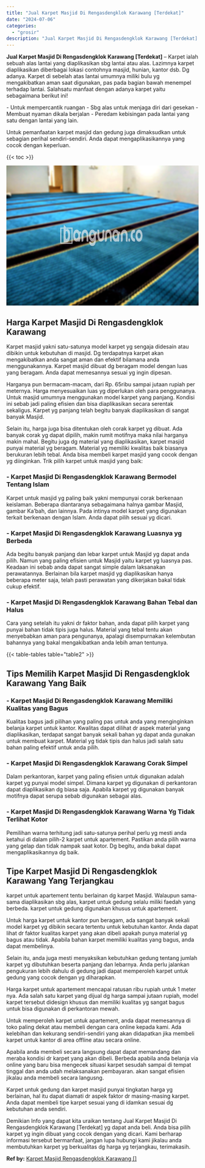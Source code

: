 ```yaml
---
title: "Jual Karpet Masjid Di Rengasdengklok Karawang [Terdekat]"
date: "2024-07-06"
categories: 
  - "grosir"
description: "Jual Karpet Masjid Di Rengasdengklok Karawang [Terdekat]. Demikian Info yang dapat kita uraikan tentang Jual Karpet Masjid Di Rengasdengklok Karawang [Terde..."
---
```


**Jual Karpet Masjid Di Rengasdengklok Karawang \[Terdekat\]** – Karpet ialah sebuah alas lantai yang diaplikasikan sbg lantai atau alas. Lazimnya karpet diaplikasikan diberbagai lokasi contohnya masjid, hunian, kantor dsb. Dg adanya. Karpet di sebelah atas lantai umumnya miliki bulu yg mengakibatkan aman saat digunakan, pas pada bagian bawah menempel terhadap lantai. Salahsatu manfaat dengan adanya karpet yaitu sebagaimana berikut ini!

\- Untuk mempercantik ruangan - Sbg alas untuk menjaga diri dari gesekan - Membuat nyaman dikala berjalan - Peredam kebisingan pada lantai yang satu dengan lantai yang lain.

Untuk pemanfaatan karpet masjid dan gedung juga dimaksudkan untuk sebagian perihal sendiri-sendiri. Anda dapat mengaplikasikannya yang cocok dengan keperluan.

{{< toc >}}

![Jual Karpet Masjid Di Rengasdengklok Karawang [Terdekat]](/images/grosir-karpet-murah-24.png)

## Harga Karpet Masjid Di Rengasdengklok Karawang

Karpet masjid yakni satu-satunya model karpet yg sengaja didesain atau dibikin untuk kebutuhan di masjid. Dg terdapatnya karpet akan mengakibatkan anda sangat aman dan efektif bilamana anda menggunakannya. Karpet masjid dibuat dg beragam model dengan luas yang beragam. Anda dapat memesannya sesuai yg ingin dipesan.

Harganya pun bermacam-macam, dari Rp. 65ribu sampai jutaan rupiah per meternya. Harga menyesuaikan luas yg diperlukan oleh para penggunanya. Untuk masjid umumnya menggunakan model karpet yang panjang. Kondisi ini sebab jadi paling efisien dan bisa diaplikasikan secara serentak sekaligus. Karpet yg panjang telah begitu banyak diaplikasikan di sangat banyak Masjid.

Selain itu, harga juga bisa ditentukan oleh corak karpet yg dibuat. Ada banyak corak yg dapat dipilih, makin rumit motifnya maka nilai harganya makin mahal. Begitu juga dg material yang diaplikasikan, karpet masjid punyai material yg beragam. Material yg memiliki kwalitas baik biasanya berukuran lebih tebal. Anda bisa membeli karpet masjid yang cocok dengan yg diinginkan. Trik pilih karpet untuk masjid yang baik:

### \- Karpet Masjid Di Rengasdengklok Karawang Bermodel Tentang Islam

Karpet untuk masjid yg paling baik yakni mempunyai corak berkenaan keislaman. Beberapa diantaranya sebagaimana halnya gambar Masjid, gambar Ka’bah, dan lainnya. Pada intinya model karpet yang digunakan terkait berkenaan dengan Islam. Anda dapat pilih sesuai yg dicari.

### \- Karpet Masjid Di Rengasdengklok Karawang Luasnya yg Berbeda

Ada begitu banyak panjang dan lebar karpet untuk Masjid yg dapat anda pilih. Namun yang paling efisien untuk Masjid yaitu karpet yg luasnya pas. Keadaan ini sebab anda dapat sangat simple dalam laksanakan perawatannya. Berlainan bila karpet masjid yg diaplikasikan hanya beberapa meter saja, telah pasti perawatan yang dikerjakan bakal tidak cukup efektif.

### \- Karpet Masjid Di Rengasdengklok Karawang Bahan Tebal dan Halus

Cara yang setelah itu yakni dr faktor bahan, anda dapat pilih karpet yang punyai bahan tidak tipis juga halus. Material yang tebal tentu akan menyebabkan aman para pengunanya, apalagi disempurnakan kelembutan bahannya yang bakal mengakibatkan anda lebih aman tentunya.

{{< table-tables table="table2" >}}

## Tips Memilih Karpet Masjid Di Rengasdengklok Karawang Yang Baik

### \- Karpet Masjid Di Rengasdengklok Karawang Memiliki Kualitas yang Bagus

Kualitas bagus jadi pilihan yang paling pas untuk anda yang menginginkan belanja karpet untuk kantor. Kwalitas dapat dilihat dr aspek material yang diaplikasikan, terdapat sangat banyak sekali bahan yg dapat anda gunakan untuk membuat karpet. Material yg tidak tipis dan halus jadi salah satu bahan paling efektif untuk anda pilih.

### \- Karpet Masjid Di Rengasdengklok Karawang Corak Simpel

Dalam perkantoran, karpet yang paling efisien untuk digunakan adalah karpet yg punyai model simpel. Dimana karpet yg digunakan di perkantoran dapat diaplikasikan dg biasa saja. Apabila karpet yg digunakan banyak motifnya dapat serupa sebab digunakan sebagai alas.

### \- Karpet Masjid Di Rengasdengklok Karawang Warna Yg Tidak Terlihat Kotor

Pemilihan warna terhitung jadi satu-satunya perihal perlu yg mesti anda ketahui di dalam pilih-2 karpet untuk apartement. Pastikan anda pilih warna yang gelap dan tidak nampak saat kotor. Dg begitu, anda bakal dapat mengaplikasikannya dg baik.

## Tipe Karpet Masjid Di Rengasdengklok Karawang Yang Terjangkau

karpet untuk apartement tentu berlainan dg karpet Masjid. Walaupun sama-sama diaplikasikan sbg alas, karpet untuk gedung selalu miliki faedah yang berbeda. karpet untuk gedung digunakan khusus untuk apartement.

Untuk harga karpet untuk kantor pun beragam, ada sangat banyak sekali model karpet yg dibikin secara tertentu untuk kebutuhan kantor. Anda dapat lihat dr faktor kualitas karpet yang akan dibeli apakah punya material yg bagus atau tidak. Apabila bahan karpet memiliki kualitas yang bagus, anda dapat membelinya.

Selain itu, anda juga mesti menyaksikan kebutuhkan gedung tentang jumlah karpet yg dibutuhkan beserta panjang dan lebarnya. Anda perlu jalankan pengukuran lebih dahulu di gedung jadi dapat memperoleh karpet untuk gedung yang cocok dengan yg diharapkan.

Harga karpet untuk apartement mencapai ratusan ribu rupiah untuk 1 meter nya. Ada salah satu karpet yang dijual dg harga sampai jutaan rupiah, model karpet tersebut didesign khusus dan memiliki kualitas yg sangat bagus untuk bisa digunakan di perkantoran mewah.

Untuk memperoleh karpet untuk apartement, anda dapat memesannya di toko paling dekat atau membeli dengan cara online kepada kami. Ada kelebihan dan kekurang sendiri-sendiri yang akan didapatkan jika membeli karpet untuk kantor di area offline atau secara online.

Apabila anda membeli secara langsung dapat dapat memandang dan meraba kondisi dr karpet yang akan dibeli. Berbeda apabila anda belanja via online yang baru bisa mengecek situasi karpet sesudah sampai di tempat tinggal dan anda udah melaksanakan pembayaran. akan sangat efisien jikalau anda membeli secara langusng.

Karpet untuk gedung dan karpet masjid punyai tingkatan harga yg berlainan, hal itu dapat diamati dr aspek faktor dr masing-masing karpet. Anda dapat membeli tipe karpet sesuai yang di idamkan sesuai dg kebutuhan anda sendiri.

Demikian Info yang dapat kita uraikan tentang Jual Karpet Masjid Di Rengasdengklok Karawang \[Terdekat\] yg dapat anda beli. Anda bisa pilih karpet yg ingin dibuat yang cocok dengan yang dicari. Kami berharap informasi tersebut bermanfaat, jangan lupa hubungi kami jikalau anda membutuhkan karpet yg berkualitas dg harga yg terjangkau, terimakasih.

**Ref by:**  [Karpet Masjid Rengasdengklok Karawang []](https://id.wikipedia.org/wiki/Karpet)
